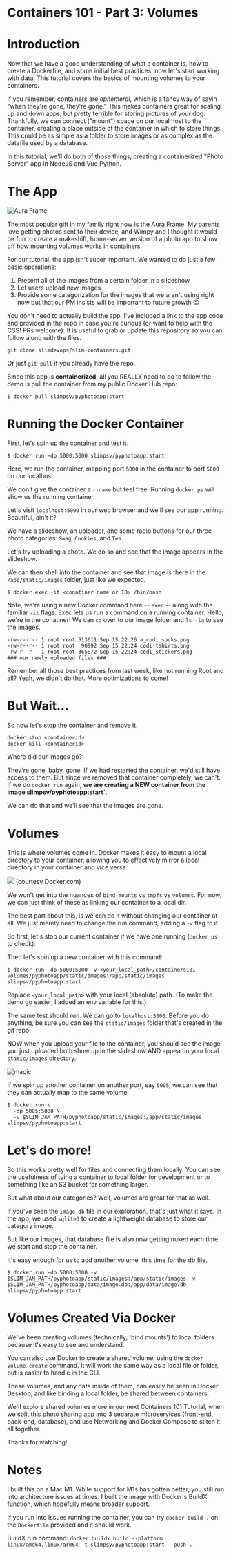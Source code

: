 # Containers 101 - Part 3: Volumes

# Introduction
Now that we have a good understanding of what a container is, how to create a Dockerfile, and some initial best practices, now let's start working with data. This tutorial covers the basics of mounting volumes to your containers. 

If you remember, containers are *ephemeral*, which is a fancy way of sayin "when they're gone, they're gone." This makes containers great for scaling up and down apps, but pretty terrible for storing pictures of your dog. Thankfully, we can connect ("mount") space on our local host to the container, creating a place outside of the container in which to store things. This could be as simple as a folder to store images or as complex as the datafile used by a database. 

In this tutorial, we'll do both of those things, creating a containerized "Photo Server" app in ~~NodeJS and Vue~~ Python. 

# The App
![Aura Frame](https://static.pushd.com/assets/marketing/home/image/hp-hero@2000w-1bc55c6673ae0884881a0b1a2a94158fa4a6d9b5847d505583381bc87f10b197.jpg)

The most popular gift in my family right now is the [Aura Frame](https://auraframes.com). My parents love getting photos sent to their device, and Wimpy and I thought it would be fun to create a makeshift, home-server version of a photo app to show off how mounting volumes works in containers. 

For our tutorial, the app isn't super important. We wanted to do just a few basic operations:

1) Present all of the images from a certain folder in a slideshow
2) Let users upload new images
3) Provide some categorization for the images that we aren't using right now but that our PM insists will be important to future growth :wink: 

You don't need to actually build the app. I've included a link to the app code and provided in the repo in case you're curious (or want to help with the CSS! PRs welcome). It is useful to grab or update this repository so you can follow along with the files. 

``` git clone slimdevops/slim-containers.git ``` 

Or just `git pull` if you already have the repo. 

Since this app is **containerized**, all you REALLY need to do to follow the demo is pull the container from my public Docker Hub repo: 

`$ docker pull slimpsv/pyphotoapp:start` 

# Running the Docker Container 
First, let's spin up the container and test it. 

```$ docker run -dp 5000:5000 slimpsv/pyphotoapp:start ```

Here, we run the container, mapping port `5000` in the container to port `5000` on our localhost. 

We don't give the container a `--name` but feel free. Running `docker ps` will show us the running container. 

Let's visit `localhost:5000` in our web browser and we'll see our app running. Beautiful, ain't it? 

We have a slideshow, an uploader, and some radio buttons for our three photo categories: `Swag`, `Cookies`, and `Tea`. 

Let's try uploading a photo. We do so and see that the image appears in the slideshow. 

We can then shell into the container and see that image is there in the `/app/static/images` folder, just like we expected.

```
$ docker exec -it <conatiner name or ID> /bin/bash 
```

Note, we're using a new Docker command here -- `exec` -- along with the familiar `-it` flags. Exec lets us run a command on a running container. Hello, we're in the conatiner! We can `cd` over to our image folder and `ls -la` to see the images. 

```
-rw-r--r-- 1 root root 513611 Sep 15 22:26 a_codi_socks.png
-rw-r--r-- 1 root root  90992 Sep 15 22:24 codi-tshirts.png
-rw-r--r-- 1 root root 365872 Sep 15 22:24 codi_stickers.png
### our newly uploaded files ###
```

Remember all those best practices from last week, like not running Root and all? Yeah, we didn't do that. More optimizations to come! 

# But Wait... 
So now let's stop the container and remove it. 

```
docker stop <containerid> 
docker kill <containerid>
```

Where did our images go? 

They're gone, baby, gone. If we had restarted the container, we'd still have access to them. But since we removed that container completely, we can't. If we do `docker run` again, __we are creating a NEW container from the image slimpsv/pyphotoapp:start`__. 

We can do that and we'll see that the images are gone. 

# Volumes
This is where volumes come in. Docker makes it easy to mount a local directory to your container, allowing you to effectively mirror a local directory in your container and vice versa. 

![](https://docs.docker.com/storage/images/types-of-mounts-volume.png) (courtesy Docker.com)

We won't get into the nuances of `bind-mounts` vs `tmpfs` vs `volumes`. For now, we can just think of these as linking our container to a local dir. 

The best part about this, is we can do it without changing our container at all. We just merely need to change the run command, adding a `-v` flag to it. 

So first, let's stop our current container if we have one running (`docker ps` to check). 

Then let's spin up a new container with this command: 

```
$ docker run -dp 5000:5000 -v <your_local_path>/containers101-volumes/pyphotoapp/static/images:/app/static/images slimpsv/pyphotoapp:start 
```

Replace `<your_local_path>` with your local (absolute) path.  (To make the demo go easier, I added an env variable for this.)

The same test should run. We can go to `localhost:5000`. Before you do anything, be sure you can see the `static/images` folder that's created in the git repo. 

NOW when you upload your file to the container, you should see the image you just uploaded both show up in the slideshow AND appear in your local `static/images` directory.

![magic](https://media.giphy.com/media/lzL6avFZQ8PJEjdFgS/giphy.gif)

If we spin up another container on another port, say `5005`, we can see that they can actually map to the same volume. 

```
$ docker run \
  -dp 5005:5000 \
  -v $SLIM_JAM_PATH/pyphotoapp/static/images:/app/static/images slimpsv/pyphotoapp:start 
```

# Let's do more! 
So this works pretty well for files and connecting them locally. You can see the usefulness of tying a container to local folder for development or to something like an S3 bucket for something larger. 

But what about our categories? Well, volumes are great for that as well. 

If you've seen the `image.db` file in our exploration, that's just what it says. In the app, we used `sqlite3` to create a lightweight database to store our category image. 

But like our images, that database file is also now getting nuked each time we start and stop the container. 

It's easy enough for us to add another volume, this time for the db file. 

```
$ docker run -dp 5000:5000 -v $SLIM_JAM_PATH/pyphotoapp/static/images:/app/static/images -v $SLIM_JAM_PATH/pyphotoapp/data/image.db:/app/data/image.db slimpsv/pyphotoapp:start 
```

# Volumes Created Via Docker
We've been creating volumes (technically, 'bind mounts') to local folders because it's easy to see and understand. 

You can also use Docker to create a shared volume, using the `docker volume create` command. It will work the same way as a local file or folder, but is easier to handle in the CLI. 

These volumes, and any data inside of them, can easily be seen in Docker Desktop, and like binding a local folder, be shared between containers. 

We'll explore shared volumes more in our next Containers 101 Tutorial, when we split this photo sharing app into 3 separate microservices (front-end, back-end, database), and use Networking and Docker Compose to stitch it all together. 

Thanks for watching! 


# Notes
I built this on a Mac M1. While support for M1s has gotten better, you still run into architecture issues at times. I built the image with Docker's BuildX function, which hopefully means broader support. 

If you run into issues running the container, you can try `docker build .` on the `Dockerfile` provided and it should work. 

BuildX run command:
`docker buildx build --platform linux/amd64,linux/arm64 -t slimpsv/pyphotoapp:start --push .`
